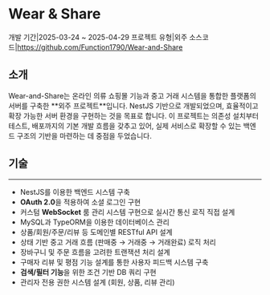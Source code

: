 # Wear & Share
<desc>개발 기간|2025-03-24 ~ 2025-04-29</desc>
<desc>프로젝트 유형|외주</desc>
<desc>소스코드|<a>https://github.com/Function1790/Wear-and-Share</a></desc>
## 소개
Wear-and-Share는 온라인 의류 쇼핑몰 기능과 중고 거래 시스템을 통합한 플랫폼의 서버를 구축한 **<red>외주 프로젝트</red>**입니다. NestJS 기반으로 개발되었으며, 효율적이고 확장 가능한 서버 환경을 구현하는 것을 목표로 합니다. 이 프로젝트는 의존성 설치부터 테스트, 배포까지의 기본 개발 흐름을 갖추고 있어, 실제 서비스로 확장할 수 있는 백엔드 구조의 기반을 마련하는 데 중점을 두었습니다.

## 기술
---
- NestJS를 이용한 백엔드 시스템 구축
- **OAuth 2.0**을 적용하여 소셜 로그인 구현
- 커스텀 **WebSocket** 룸 관리 시스템 구현으로 실시간 통신 로직 직접 설계
- MySQL과 TypeORM을 이용한 데이터베이스 관리
- 상품/회원/주문/리뷰 등 도메인별 RESTful API 설계
- 상태 기반 중고 거래 흐름 (판매중 → 거래중 → 거래완료) 로직 처리
- 장바구니 및 주문 흐름을 고려한 트랜잭션 처리 설계
- 구매자 리뷰 및 평점 기능 설계를 통한 사용자 피드백 시스템 구축
- **검색/필터 기능**을 위한 조건 기반 DB 쿼리 구현
- 관리자 전용 권한 시스템 설계 (회원, 상품, 리뷰 관리)
